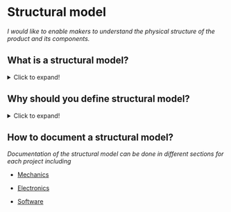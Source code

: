 # **Structural model**

*I would like to enable makers to understand the physical structure of the product and its components.* 

## **What is a structural model?**
<details>
  <summary>Click to expand!</summary>
  
* A structure is a description of the components (the combination of parts) of a product and their relationships.
* An opportunity to specify the geometric elements, dimensions, topology, and other physical properties of the product.
* The structures are the potential solutions (concepts) as the result of the conceptual design phase.
* The structural model comprises the set of mechanics theories that obey physical laws required to study and predict the behavior of structures.
</details>

## **Why should you define structural model?**
<details>
  <summary>Click to expand!</summary>
  
* A structural model helps to describe the geometric elements (design feature, dimensions, constraints, etc.), topology (assembly constraint between components, tolerances, components mating conditions, etc.), and characteristics of the product.
* A structural model helps to decide the physical form of the product and its components to ensure that the structure is fit for its intended purpose. 
* Structural model provides users with a physical model of the product, components, and characteristics of the material at the design phase that enable the stakeholder to understand the geometry, material reaction to external factors, etc.
* The structural model ensures that the structures are safe and fulfill the functions for which they were built.
</details>

## **How to document a structural model?**

*Documentation of the structural model can be done in different sections for each project including*

* [Mechanics](https://github.com/OPEN-NEXT/WP2.3-Guidelines-and-templates-for-documentation-of-OSH-design-reuse/tree/main/Documentation%20of%20OSH%20design%20according%20to%20development%20activities/9.%20Maintenance/3.%20Design/Structural%20model/Mechanics)

* [Electronics](https://github.com/OPEN-NEXT/WP2.3-Guidelines-and-templates-for-documentation-of-OSH-design-reuse/tree/main/Documentation%20of%20OSH%20design%20according%20to%20development%20activities/9.%20Maintenance/3.%20Design/Structural%20model/Electronics)

* [Software](https://github.com/OPEN-NEXT/WP2.3-Guidelines-and-templates-for-documentation-of-OSH-design-reuse/tree/main/Documentation%20of%20OSH%20design%20according%20to%20development%20activities/9.%20Maintenance/3.%20Design/Structural%20model/Software)

